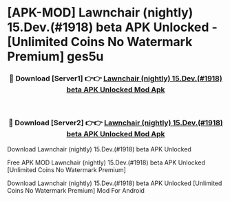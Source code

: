 # [APK-MOD] Lawnchair (nightly) 15.Dev.(#1918) beta APK Unlocked - [Unlimited Coins No Watermark Premium] ges5u



<div align="center">
<h3>🔴 Download [Server1] 👉👉 <a href="https://momento.my/?title=Lawnchair_(nightly)_15.Dev.(#1918)_beta_APK_Unlocked">Lawnchair (nightly) 15.Dev.(#1918) beta APK Unlocked Mod Apk</a></h3><br>

<h3>🔴 Download [Server2] 👉👉 <a href="https://momento.my/?title=Lawnchair_(nightly)_15.Dev.(#1918)_beta_APK_Unlocked">Lawnchair (nightly) 15.Dev.(#1918) beta APK Unlocked Mod Apk</a></h3>
</div>



Download Lawnchair (nightly) 15.Dev.(#1918) beta APK Unlocked 

Free APK MOD Lawnchair (nightly) 15.Dev.(#1918) beta APK Unlocked [Unlimited Coins No Watermark Premium]

Download Lawnchair (nightly) 15.Dev.(#1918) beta APK Unlocked [Unlimited Coins No Watermark Premium] Mod For Android
